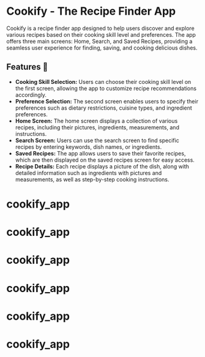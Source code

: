 
# Cookify - The Recipe Finder App 
Cookify is a recipe finder app designed to help users discover and explore various recipes based on their cooking skill level and preferences. The app offers three main screens: Home, Search, and Saved Recipes, providing a seamless user experience for finding, saving, and cooking delicious dishes.


## Features 🚀

- **Cooking Skill Selection:** Users can choose their cooking skill level on the first screen, allowing the app to customize recipe recommendations accordingly.
- **Preference Selection:** The second screen enables users to specify their preferences such as dietary restrictions, cuisine types, and ingredient preferences.
- **Home Screen:** The home screen displays a collection of various recipes, including their pictures, ingredients, measurements, and instructions.
- **Search Screen:** Users can use the search screen to find specific recipes by entering keywords, dish names, or ingredients.
- **Saved Recipes:** The app allows users to save their favorite recipes, which are then displayed on the saved recipes screen for easy access.
- **Recipe Details:** Each recipe displays a picture of the dish, along with detailed information such as ingredients with pictures and measurements, as well as step-by-step cooking instructions.

# cookify_app
# cookify_app
# cookify_app
# cookify_app
# cookify_app
# cookify_app
